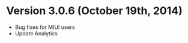 Version 3.0.6 (October 19th, 2014)
====================================
* Bug fixes for MIUI users
* Update Analytics
